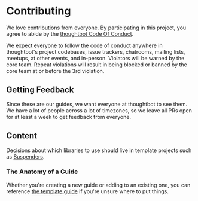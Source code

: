 # Contributing

We love contributions from everyone. By participating in this project, you agree
to abide by the [thoughtbot Code Of Conduct].

We expect everyone to follow the code of conduct anywhere in thoughtbot's
project codebases, issue trackers, chatrooms, mailing lists, meetups, at other events, and in-person.
Violators will be warned by the core team.
Repeat violations will result in being blocked or banned by the core team at or before the 3rd violation.

[thoughtbot code of conduct]: https://thoughtbot.com/open-source-code-of-conduct

## Getting Feedback

Since these are our guides, we want everyone at thoughtbot to see them. We have
a lot of people across a lot of timezones, so we leave all PRs open for at
least a week to get feedback from everyone.

## Content

Decisions about which libraries to use should live in template projects such as
[Suspenders].

[suspenders]: https://github.com/thoughtbot/suspenders

### The Anatomy of a Guide

Whether you're creating a new guide or adding to an existing one, you can
reference [the template guide](/_template/) if you're unsure where to put
things.
